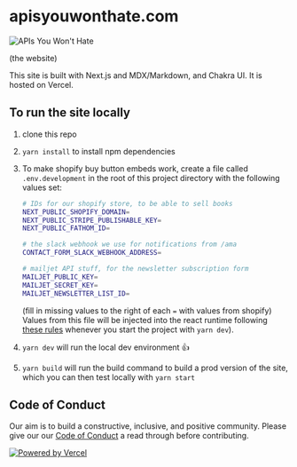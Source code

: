 # apisyouwonthate.com

![APIs You Won't Hate](https://github.com/apisyouwonthate/apisyouwonthate.com/raw/main/public/img/apis-you-wont-hate-dark.png)

(the website)

This site is built with Next.js and MDX/Markdown, and Chakra UI. It is hosted on Vercel.

## To run the site locally

1. clone this repo
1. `yarn install` to install npm dependencies
1. To make shopify buy button embeds work, create a file called `.env.development` in the root of this project directory with the following values set:

   ```bash
   # IDs for our shopify store, to be able to sell books
   NEXT_PUBLIC_SHOPIFY_DOMAIN=
   NEXT_PUBLIC_STRIPE_PUBLISHABLE_KEY=
   NEXT_PUBLIC_FATHOM_ID=

   # the slack webhook we use for notifications from /ama
   CONTACT_FORM_SLACK_WEBHOOK_ADDRESS=

   # mailjet API stuff, for the newsletter subscription form
   MAILJET_PUBLIC_KEY=
   MAILJET_SECRET_KEY=
   MAILJET_NEWSLETTER_LIST_ID=
   ```

   (fill in missing values to the right of each `=` with values from shopify)
   Values from this file will be injected into the react runtime following [these rules](https://nextjs.org/docs/api-reference/next.config.js/environment-variables) whenever you start the project with `yarn dev`).

1. `yarn dev` will run the local dev environment 👍
1. `yarn build` will run the build command to build a prod version of the site, which you can then test locally with `yarn start`

## Code of Conduct

Our aim is to build a constructive, inclusive, and positive community. Please give our our [Code of Conduct](./CODE_OF_CONDUCT.md) a read through before contributing.

[![Powered by Vercel](https://github.com/apisyouwonthate/apisyouwonthate.com/raw/main/public/img/powered-by-vercel.svg)](https://vercel.com?utm_source=apis-you-wont-hate&utm_campaign=oss)
